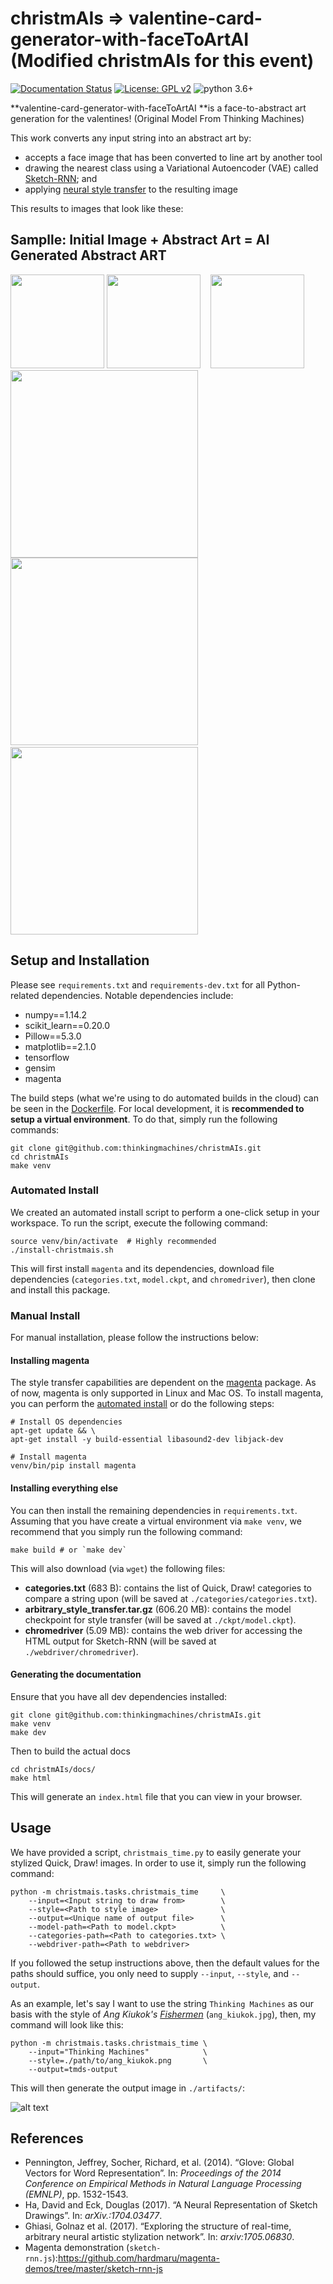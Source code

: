 # christmAIs =>  valentine-card-generator-with-faceToArtAI  (Modified christmAIs for this event)

[![Documentation Status](https://readthedocs.org/projects/christmais-2018/badge/?version=latest)](https://christmais-2018.readthedocs.io/en/latest/?badge=latest)
[![License: GPL v2](https://img.shields.io/badge/License-GPL%20v2-blue.svg)](https://www.gnu.org/licenses/old-licenses/gpl-2.0.en.html)
![python 3.6+](https://img.shields.io/badge/python-3.6+-blue.svg)

**valentine-card-generator-with-faceToArtAI **is a face-to-abstract art generation for the valentines! (Original Model From Thinking Machines)

This work converts any input string into an abstract art by:
- accepts a face image that has been converted to line art by another tool
- drawing the nearest class using a Variational Autoencoder (VAE) called [Sketch-RNN](https://arxiv.org/abs/1704.03477); and
- applying [neural style transfer](https://arxiv.org/abs/1508.06576) to the resulting image

This results to images that look like these:

## Samplle: Initial Image + Abstract Art = AI Generated Abstract ART

<span>
 <img src="https://drive.google.com/uc?export=view&id=1uTy9dsCzbnaGZgFnIeDg7DtV-5eX7H-l" width=150 height=150/>
 <img src="https://drive.google.com/uc?export=view&id=1mMzhAgjVIX7PtXHzbvfohq-zfayU8_2S" width=150 height=150/>&nbsp;&nbsp;&nbsp;
 <img src="https://drive.google.com/uc?export=view&id=1bTdpnBWla5CaK10kEAZyba48TU6QCv8p" width=150 height=150/>   
</span>

<span>
 <img src="https://drive.google.com/uc?export=view&id=1uTy9dsCzbnaGZgFnIeDg7DtV-5eX7H-l" width=300 height=300/>
 <img src="https://drive.google.com/uc?export=view&id=1mMzhAgjVIX7PtXHzbvfohq-zfayU8_2S" width=300 height=300/>&nbsp;&nbsp;&nbsp;
 <img src="https://drive.google.com/uc?export=view&id=1bTdpnBWla5CaK10kEAZyba48TU6QCv8p" width=300 height=300/>   
</span>


## Setup and Installation

Please see `requirements.txt` and `requirements-dev.txt` for all Python-related
dependencies. Notable dependencies include:

- numpy==1.14.2
- scikit_learn==0.20.0
- Pillow==5.3.0
- matplotlib==2.1.0
- tensorflow
- gensim
- magenta

The build steps (what we're using to do automated builds in the cloud) can be
seen in the
[Dockerfile](https://github.com/thinkingmachines/christmAIs/blob/master/Dockerfile).
For local development, it is **recommended to setup a virtual environment**. To
do that, simply run the following commands:

```shell
git clone git@github.com:thinkingmachines/christmAIs.git
cd christmAIs
make venv
```

### Automated Install

We created an automated install script to perform a one-click setup in your
workspace. To run the script, execute the following command:

```shell
source venv/bin/activate  # Highly recommended
./install-christmais.sh
```

This will first install `magenta` and its dependencies, download file
dependencies (`categories.txt`, `model.ckpt`, and `chromedriver`), then clone
and install this package.

### Manual Install

For manual installation, please follow the instructions below:

#### Installing magenta

The style transfer capabilities are dependent on the
[magenta](https://github.com/tensorflow/magenta) package. As of now, magenta is
only supported in Linux and Mac OS. To install magenta, you can perform the
[automated install](https://github.com/tensorflow/magenta#automated-install)
or do the following steps:

```shell
# Install OS dependencies
apt-get update && \
apt-get install -y build-essential libasound2-dev libjack-dev

# Install magenta
venv/bin/pip install magenta

```

#### Installing everything else

You can then install the remaining dependencies in `requirements.txt`. Assuming
that you have create a virtual environment via `make venv`, we recommend that
you simply run the following command:

```shell
make build # or `make dev`
```

This will also download (via `wget`) the following files:
- **categories.txt** (683 B): contains the list of Quick, Draw! categories to compare a string upon (will be saved at `./categories/categories.txt`).
- **arbitrary_style_transfer.tar.gz** (606.20 MB): contains the model checkpoint for style
    transfer (will be saved at `./ckpt/model.ckpt`).
- **chromedriver** (5.09 MB): contains the web driver for accessing the HTML output for
    Sketch-RNN (will be saved at `./webdriver/chromedriver`).

#### Generating the documentation

Ensure that you have all dev dependencies installed:

```shell
git clone git@github.com:thinkingmachines/christmAIs.git
make venv
make dev
```

Then to build the actual docs

```shell
cd christmAIs/docs/
make html
```

This will generate an `index.html` file that you can view in your browser.

## Usage

We have provided a script, `christmais_time.py` to easily generate your stylized Quick, Draw! images.
In order to use it, simply run the following command:

```shell
python -m christmais.tasks.christmais_time     \
    --input=<Input string to draw from>        \
    --style=<Path to style image>              \
    --output=<Unique name of output file>      \
    --model-path=<Path to model.ckpt>          \
    --categories-path=<Path to categories.txt> \
    --webdriver-path=<Path to webdriver>
```

If you followed the setup instructions above, then the default values for the
paths should suffice, you only need to supply `--input`, `--style`, and
`--output`.

As an example, let's say I want to use the string `Thinking Machines` as our
basis with the style of *Ang Kiukok's*
[*Fishermen*](https://lifestyle.inquirer.net/263837/starting-bid-ang-kiukok-manansala-p12-million/)
(`ang_kiukok.jpg`), then, my command will look like this:

```shell
python -m christmais.tasks.christmais_time \
    --input="Thinking Machines"            \
    --style=./path/to/ang_kiukok.png       \
    --output=tmds-output
```

This will then generate the output image in `./artifacts/`:

![alt text](https://storage.googleapis.com/tm-christmais/assets/tmds.png)


## References

- Pennington, Jeffrey, Socher, Richard, et al. (2014). “Glove: Global Vectors for Word Representation”. In: *Proceedings of the 2014 Conference on Empirical Methods in Natural Language Processing (EMNLP)*, pp. 1532-1543.
- Ha, David and Eck, Douglas (2017). “A Neural Representation of Sketch Drawings”. In: *arXiv.:1704.03477*.
- Ghiasi, Golnaz et al. (2017). “Exploring the structure of real-time, arbitrary neural artistic stylization network”. In: *arxiv:1705.06830*.
- Magenta demonstration (`sketch-rnn.js`):https://github.com/hardmaru/magenta-demos/tree/master/sketch-rnn-js

